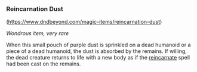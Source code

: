 ### Reincarnation Dust

(https://www.dndbeyond.com/magic-items/reincarnation-dust)

_Wondrous item, very rare_

When this small pouch of purple dust is sprinkled on a dead humanoid or a piece of a dead humanoid, the dust is absorbed by the remains. If willing, the dead creature returns to life with a new body as if the [reincarnate](https://www.dndbeyond.com/spells/reincarnate) spell had been cast on the remains.